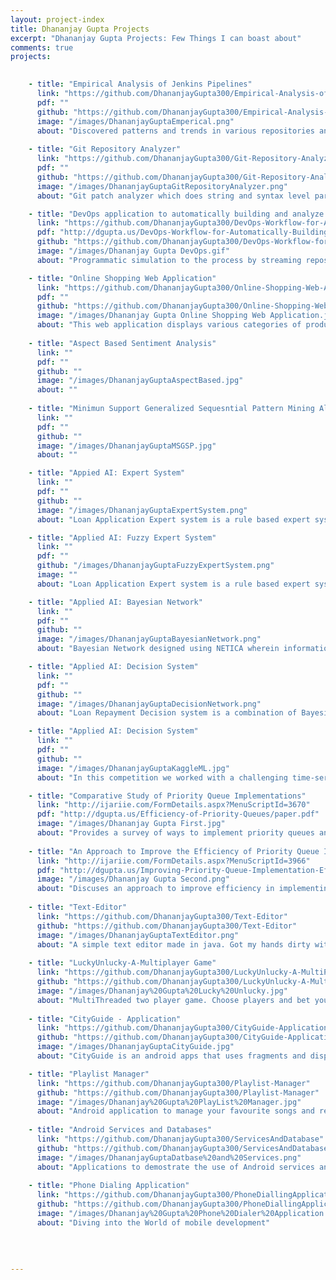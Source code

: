 ```yaml
---
layout: project-index
title: Dhananjay Gupta Projects 
excerpt: "Dhananjay Gupta Projects: Few Things I can boast about"
comments: true
projects:
    

    - title: "Empirical Analysis of Jenkins Pipelines"
      link: "https://github.com/DhananjayGupta300/Empirical-Analysis-of-Jenkins-Pipelines"
      pdf: ""
      github: "https://github.com/DhananjayGupta300/Empirical-Analysis-of-Jenkins-Pipelines"
      image: "/images/DhananjayGuptaEmperical.png"
      about: "Discovered patterns and trends in various repositories and their continuous integration pipelines. Analyzed groovy syntax and extracted stages, shell script commands, build invocations using different build tools."
      
    - title: "Git Repository Analyzer"
      link: "https://github.com/DhananjayGupta300/Git-Repository-Analyzer"
      pdf: ""
      github: "https://github.com/DhananjayGupta300/Git-Repository-Analyzer"
      image: "/images/DhananjayGuptaGitRepositoryAnalyzer.png"
      about: "Git patch analyzer which does string and syntax level parsing to analyze and generate reports for the repositories written in java. Determines common bugs by analyzing repeated patterns in ‘patches’ to source code."

    - title: "DevOps application to automatically building and analyze software applications."
      link: "https://github.com/DhananjayGupta300/DevOps-Workflow-for-Automatically-Building-and-Analyzing-Software-Applications"
      pdf: "http://dgupta.us/DevOps-Workflow-for-Automatically-Building-and-Analyzing-Software-Applications/DevOpsWorkFlow.pdf" 	
      github: "https://github.com/DhananjayGupta300/DevOps-Workflow-for-Automatically-Building-and-Analyzing-Software-Applications"
      image: "/images/Dhananjay Gupta DevOps.gif"
      about: "Programmatic simulation to the process by streaming repositories from GitHub, uploading each repository to a local GitLab server and triggering the local Jenkins server which builds, tests and analyses repositories using JaCoCo and Understand. "

    - title: "Online Shopping Web Application"
      link: "https://github.com/DhananjayGupta300/Online-Shopping-Web-Application"
      pdf: ""
      github: "https://github.com/DhananjayGupta300/Online-Shopping-Web-Application"
      image: "/images/Dhananjay Gupta Online Shopping Web Application.jpg"
      about: "This web application displays various categories of products to purchase or look for. It allows users to have their private accounts and put items in a shopping cart."
      
    - title: "Aspect Based Sentiment Analysis"
      link: ""
      pdf: ""
      github: ""
      image: "/images/DhananjayGuptaAspectBased.jpg"
      about: ""
      
    - title: "Minimun Support Generalized Sequesntial Pattern Mining Algo"
      link: ""
      pdf: ""
      github: ""
      image: "/images/DhananjayGuptaMSGSP.jpg"
      about: ""

    - title: "Appied AI: Expert System"
      link: ""
      pdf: ""
      github: ""
      image: "/images/DhananjayGuptaExpertSystem.png"
      about: "Loan Application Expert system is a rule based expert system designed using JESS wherein information of a loan applicant is asserted by the user of the Bank, and finally concludes whether applicant is eligible to apply for a loan or not. System also provides suggestions to the user of the system to help him/her to make a decision in a very convenient manner. The expert system checks for all the parameters asserted by the user and finally claims the decision depending upon its interpretation and a few important rules set in the bank’s policy."

    - title: "Applied AI: Fuzzy Expert System"
      link: ""
      pdf: ""
      github: "/images/DhananjayGuptaFuzzyExpertSystem.png"
      image: ""
      about: "Loan Application Expert system is a rule based expert system designed using FUZZY JESS wherein information of a loan applicant is asserted by the user of the Bank, and finally concludes whether applicant is eligible to apply for a loan or not. System also provides suggestions to the user of the system to help him/her to make a decision in a very convenient manner. The expert system checks for all the boolean and Fuzzy parameters asserted by the user and finally claims the decision depending upon its interpretation and a few important rules set in the bank’s policy."

    - title: "Applied AI: Bayesian Network"
      link: ""
      pdf: ""
      github: ""
      image: "/images/DhananjayGuptaBayesianNetwork.png"
      about: "Bayesian Network designed using NETICA wherein information of different type of loan applicants and types of loan is asserted by the user of the Bank, and finally concludes whether applicant will be to repay loan or not."

    - title: "Applied AI: Decision System"
      link: ""
      pdf: ""
      github: ""
      image: "/images/DhananjayGuptaDecisionNetwork.png"
      about: "Loan Repayment Decision system is a combination of Bayesian Network and influence Diagram designed using NETICA wherein information of different type of loan applicants and types of loan is asserted by the user of the Bank, and finally concludes whether applicant will be to repay loan or not.Accurately predicting whether a loan will be repaid (credit scoring) is an important task for any bank.Furthermore, the decision regarding the deadline if it needs to be extended or not is made using the utility and decision node in influence diagram. High accuracy benefits both the banks and the loan applicants."

    - title: "Applied AI: Decision System"
      link: ""
      pdf: ""
      github: ""
      image: "/images/DhananjayGuptaKaggleML.jpg"
      about: "In this competition we worked with a challenging time-series dataset consisting of daily sales data, kindly provided by one of the largest Russian software firms - 1C Company. We predicted total sales for every product and store in the next month."

    - title: "Comparative Study of Priority Queue Implementations"
      link: "http://ijariie.com/FormDetails.aspx?MenuScriptId=3670"
      pdf: "http://dgupta.us/Efficiency-of-Priority-Queues/paper.pdf"
      image: "/images/Dhananjay Gupta First.jpg"
      about: "Provides a survey of ways to implement priority queues and their associated complexities" 
      
    - title: "An Approach to Improve the Efficiency of Priority Queue Implementations"
      link: "http://ijariie.com/FormDetails.aspx?MenuScriptId=3966"
      pdf: "http://dgupta.us/Improving-Priority-Queue-Implementation-Efficiencies/paper.pdf"
      image: "/images/Dhananjay Gupta Second.png"
      about: "Discuses an approach to improve efficiency in implementing Priorty Queues through memory pool."
      
    - title: "Text-Editor"
      link: "https://github.com/DhananjayGupta300/Text-Editor"
      github: "https://github.com/DhananjayGupta300/Text-Editor"
      image: "/images/DhananjayGuptaTextEditor.png"
      about: "A simple text editor made in java. Got my hands dirty with Java for the first time."  
      
    - title: "LuckyUnlucky-A-Multiplayer Game"
      link: "https://github.com/DhananjayGupta300/LuckyUnlucky-A-MultiPlayer-Game"
      github: "https://github.com/DhananjayGupta300/LuckyUnlucky-A-MultiPlayer-Game"
      image: "/images/Dhananjay%20Gupta%20Lucky%20Unlucky.jpg"
      about: "MultiThreaded two player game. Choose players and bet your luck!"
      
    - title: "CityGuide - Application"
      link: "https://github.com/DhananjayGupta300/CityGuide-Application"
      github: "https://github.com/DhananjayGupta300/CityGuide-Application"
      image: "/images/DhananjayGuptaCityGuide.jpg"
      about: "CityGuide is an android apps that uses fragments and displays top 10 attractions and restaurants in the city of chicago."

    - title: "Playlist Manager"
      link: "https://github.com/DhananjayGupta300/Playlist-Manager"
      github: "https://github.com/DhananjayGupta300/Playlist-Manager"
      image: "/images/Dhananjay%20Gupta%20PlayList%20Manager.jpg"
      about: "Android application to manage your favourite songs and related information."
      
    - title: "Android Services and Databases"
      link: "https://github.com/DhananjayGupta300/ServicesAndDatabase"
      github: "https://github.com/DhananjayGupta300/ServicesAndDatabase"
      image: "/images/DhananjayGuptaDatbase%20and%20Services.png"
      about: "Applications to demostrate the use of Android services and databases"  
      
    - title: "Phone Dialing Application"
      link: "https://github.com/DhananjayGupta300/PhoneDiallingApplication"
      github: "https://github.com/DhananjayGupta300/PhoneDiallingApplication"
      image: "/images/Dhananjay%20Gupta%20Phone%20Dialer%20Application.jpg"
      about: "Diving into the World of mobile development"
     
         
    
   
---
```


